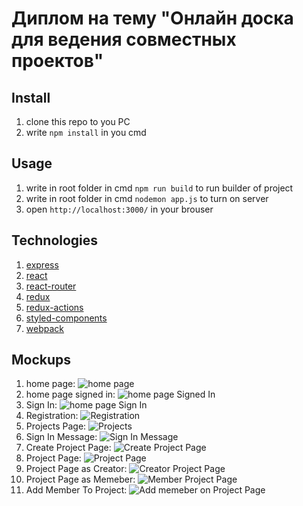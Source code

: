 # Диплом на тему "Онлайн доска для ведения совместных проектов"

## Install
1) clone this repo to you PC
2) write `npm install` in you cmd

## Usage
1) write in root folder in cmd `npm run build` to run builder of project
2) write in root folder in cmd `nodemon app.js` to turn on server 
3) open `http://localhost:3000/` in your brouser
## Technologies
1) [express](https://expressjs.com/)
2) [react](https://reactjs.org/)
3) [react-router](https://github.com/ReactTraining/react-router)
4) [redux](https://redux.js.org/)
5) [redux-actions](https://redux-actions.js.org/)
6) [styled-components](https://www.styled-components.com/) 
7) [webpack](https://webpack.js.org/)
## Mockups
1) home page:
![home page](mockups/images/Home_Page.png)
2) home page signed in:
![home page Signed In](mockups/images/Home_Page_Signed_In.png)
3) Sign In:
![home page Sign In](mockups/images/Home_Page_Sign_In.png)
4) Registration:
![Registration](mockups/images/Registration.png)
5) Projects Page:
![Projects](mockups/images/Projects_Page.png)
6) Sign In Message:
![Sign In Message](mockups/images/Sign_In_Message.png)
7) Create Project Page:
![Create Project Page](mockups/images/Create_Project_Page.png)
8) Project Page:
![Project Page](mockups/images/Any_Project_Page.png)
9) Project Page as Creator:
![Creator Project Page](mockups/images/Any_Project_Creator_View.png)
10) Project Page as Memeber:
![Member Project Page](mockups/images/Any_Project_Member_View.png)
11) Add Member To Project:
![Add memeber on Project Page](mockups/images/Any_Project_Member_Add_Modal.png)